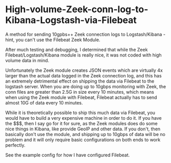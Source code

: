 # High-volume-Zeek-conn-log-to-Kibana-Logstash-via-Filebeat

A method for sending 10gpbs++ Zeek connection logs to Logstash/Kibana - hint, you can't use the Filebeat Zeek Module.
<p>
After much testing and debugging, I determined that while the Zeek Filebeat/Logstash/Kibana module is really nice, it was not coded with high volume data in mind.  <p>
Unfortunately the Zeek module creates JSON events which are virtually 4x larger than the actual data logged in the Zeek connection log, and this has an extremely detrimental effect on shipping the data via Filebeat to the logstash server.  When you are doing up to 10gbps monitoring with Zeek, the conn files are greater than 2.5G in size every 10 minutes, which means when using the Zeek module with Filebeat, Filebeat actually has to send almost 10G of data every 10 minutes.
<p>
While it is theoretically possible to ship this much data via Filebeat, you would have to build a very expensive machine in order to do it.  If you have the $$$, then I say go for it for sure, as the Zeek modules does do some nice things in Kibana, like provide GeoIP and other data.  If you don't, then basically don't use the module, and shipping up to 10gbps of data will be no problem and it will only require basic configurations on both ends to work perfectly.
<p>
See the example config for how I have configured Filebeat.
